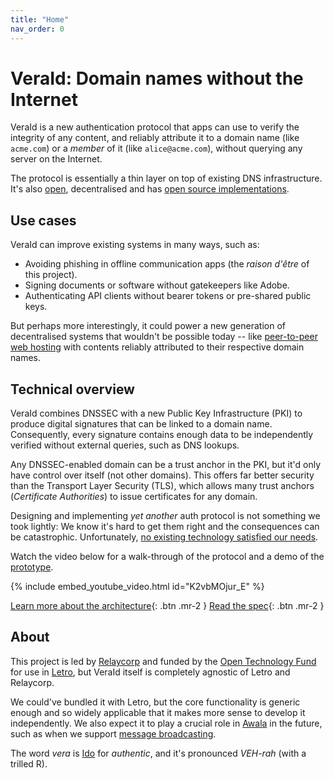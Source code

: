 ```yaml
---
title: "Home"
nav_order: 0
---
```


# VeraId: Domain names without the Internet

VeraId is a new authentication protocol that apps can use to verify the integrity of any content, and reliably attribute it to a domain name (like `acme.com`) or a _member_ of it (like `alice@acme.com`), without querying any server on the Internet.

The protocol is essentially a thin layer on top of existing DNS infrastructure. It's also [open](./spec.md), decentralised and has [open source implementations](./architecture.md). 

## Use cases

VeraId can improve existing systems in many ways, such as:

- Avoiding phishing in offline communication apps (the _raison d'être_ of this project).
- Signing documents or software without gatekeepers like Adobe.
- Authenticating API clients without bearer tokens or pre-shared public keys.

But perhaps more interestingly, it could power a new generation of decentralised systems that wouldn't be possible today -- like [peer-to-peer web hosting](https://en.wikipedia.org/wiki/Peer-to-peer_web_hosting) with contents reliably attributed to their respective domain names.

## Technical overview

VeraId combines DNSSEC with a new Public Key Infrastructure (PKI) to produce digital signatures that can be linked to a domain name. Consequently, every signature contains enough data to be independently verified without external queries, such as DNS lookups.

Any DNSSEC-enabled domain can be a trust anchor in the PKI, but it'd only have control over itself (not other domains). This offers far better security than the Transport Layer Security (TLS), which allows many trust anchors (_Certificate Authorities_) to issue certificates for any domain.

Designing and implementing _yet another_ auth protocol is not something we took lightly: We know it's hard to get them right and the consequences can be catastrophic. Unfortunately, [no existing technology satisfied our needs](./prior-art.md).

Watch the video below for a walk-through of the protocol and a demo of the [prototype](https://github.com/relaycorp/veraid-poc).

{% include embed_youtube_video.html id="K2vbMOjur_E" %}

[Learn more about the architecture](./architecture.md){: .btn .mr-2 }
[Read the spec](./spec.md){: .btn .mr-2 }

## About

This project is led by [Relaycorp](https://relaycorp.tech) and funded by the [Open Technology Fund](https://opentech.fund) for use in [Letro](https://letro.app/en/), but VeraId itself is completely agnostic of Letro and Relaycorp.

We could've bundled it with Letro, but the core functionality is generic enough and so widely applicable that it makes more sense to develop it independently. We also expect it to play a crucial role in [Awala](https://awala.network/) in the future, such as when we support [message broadcasting](https://github.com/AwalaNetwork/specs/issues/43).

The word _vera_ is [Ido](https://www.idolinguo.org.uk/general.htm) for _authentic_, and it's pronounced _VEH-rah_ (with a trilled R).
